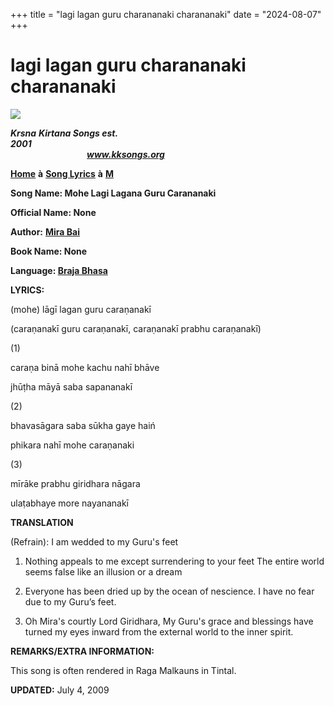 +++
title = "lagi lagan guru charananaki charananaki"
date = "2024-08-07"
+++

# lagi lagan guru charananaki charananaki
**[![](http://kksongs.org/image_files/image002.jpg)](http://kksongs.org/)**

**_Krsna_** **_Kirtana Songs est. 2001_**                                                                                                                                                      **_www.kksongs.org_**

**[Home](http://kksongs.org/)** **à** **[Song Lyrics](http://kksongs.org/lyrics.html)** **à** **[M](http://kksongs.org/songs/song_m.html)**

**Song Name: Mohe Lagi Lagana Guru Carananaki**

**Official Name: None**

**Author:** [**Mira Bai**](http://kksongs.org/authors/list/mirabai.html)

**Book Name: None**

**Language: [Braja Bhasa](http://kksongs.org/language/list/braja_bhasa.html)**

**LYRICS:**

(mohe) lāgī lagan guru caraṇanakī

(caraṇanakī guru caraṇanakī, caraṇanakī prabhu caraṇanakī)

(1)

caraṇa binā mohe kachu nahī bhāve

jhūṭha māyā saba sapananakī

(2)

bhavasāgara saba sūkha gaye haiń

phikara nahī mohe caraṇanaki

(3)

mīrāke prabhu giridhara nāgara

ulaṭabhaye more nayananakī

**TRANSLATION**

(Refrain): I am wedded to my Guru's feet

1) Nothing appeals to me except surrendering to your feet The entire world seems false like an illusion or a dream

2) Everyone has been dried up by the ocean of nescience. I have no fear due to my Guru’s feet.

3) Oh Mira's courtly Lord Giridhara, My Guru's grace and blessings have turned my eyes inward from the external world to the inner spirit.

**REMARKS/EXTRA INFORMATION:**

This song is often rendered in Raga Malkauns in Tintal.

**UPDATED:** July 4, 2009